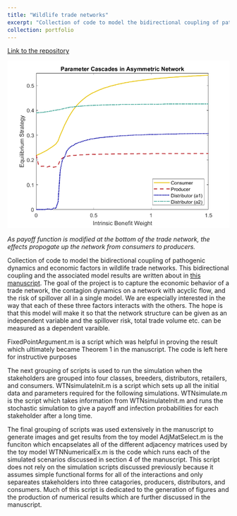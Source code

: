 ```yaml
---
title: "Wildlife trade networks"
excerpt: "Collection of code to model the bidirectional coupling of pathogenic dynamics and economic factors in wildlife trade networks.<br/><img src='/images/WildlifeTradeImage.png'>"
collection: portfolio
---
```


[Link to the repository ](https://github.com/feffermanlab/JSM_2024_WildlifeTradeNetworks)

<img src='/images/WildlifeTradeImage.png'>

<i>As payoff function is modified at the bottom of the trade network, the effects propogate up the network from consumers to producers.</i> 

Collection of code to model the bidirectional coupling of pathogenic dynamics and economic factors in wildlife trade networks. This bidirectional coupling and the associated model results are written about in [this manuscript](http://jmcalis.github.io/files/McAlister2025c.pdf). The goal of the project is to capture the economic behavior of a trade network, the contagion dynamics on a network with acyclic flow, and the risk of spillover all in a single model. We are especially interested in the way that each of these three factors interacts with the others. The hope is that this model will make it so that the network structure can be given as an independent variable and the spillover risk, total trade volume etc. can be measured as a dependent varaible.

FixedPointArgument.m is a script which was helpful in proving the result which ultimately became Theorem 1 in the manuscript. The code is left here for instructive purposes

The next grouping of scripts is used to run the simulation when the stakeholders are grouped into four classes, breeders, distributors, retailers, and consumers. WTNsimulateInit.m is a script which sets up all the initial data and parameters required for the following simulations. WTNsimulate.m is the script which takes information from WTNsimulateInit.m and runs the stochastic simulation to give a payoff and infection probabilities for each stakeholder after a long time.

The final grouping of scripts was used extensively in the manuscript to generate images and get results from the toy model AdjMatSelect.m is the funciton which encapselates all of the different adjacency matrices used by the toy model WTNNumericalEx.m is the code which runs each of the simulated scenarios discussed in section 4 of the manuscript. This script does not rely on the simulation scripts discussed previously because it assumes simple functional forms for all of the interactions and only separeates stakeholders into three catagories, producers, distributors, and consumers. Much of this script is dedicated to the generation of figures and the production of numerical results which are further discussed in the manuscript.
